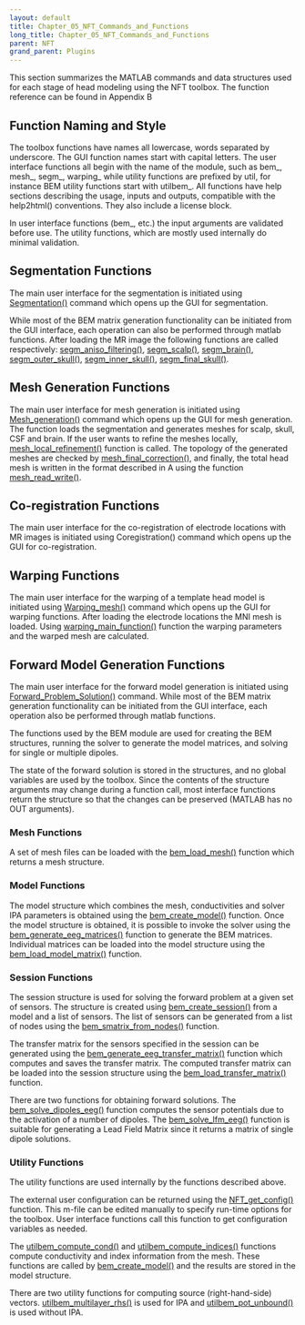 ```yaml
---
layout: default
title: Chapter_05_NFT_Commands_and_Functions
long_title: Chapter_05_NFT_Commands_and_Functions
parent: NFT
grand_parent: Plugins
---
```

This section summarizes the MATLAB commands and data structures used for
each stage of head modeling using the NFT toolbox. The function
reference can be found in Appendix B

Function Naming and Style
-------------------------

The toolbox functions have names all lowercase, words separated by
underscore. The GUI function names start with capital letters. The user
interface functions all begin with the name of the module, such as
bem_, mesh_, segm_, warping_ while utility functions are prefixed by
util, for instance BEM utility functions start with utilbem_. All
functions have help sections describing the usage, inputs and outputs,
compatible with the help2html() conventions. They also include a license
block.

In user interface functions (bem_, etc.) the input arguments are
validated before use. The utility functions, which are mostly used
internally do minimal validation.

Segmentation Functions
----------------------

The main user interface for the segmentation is initiated using
[Segmentation()](NFT_Appendix_B#Segmentation "wikilink") command which
opens up the GUI for segmentation.

While most of the BEM matrix generation functionality can be initiated
from the GUI interface, each operation can also be performed through
matlab functions. After loading the MR image the following functions are
called respectively:
[segm_aniso_filtering()](NFT_Appendix_B#segm_aniso_filtering "wikilink"),
[segm_scalp()](NFT_Appendix_B#segm_scalp "wikilink"),
[segm_brain()](NFT_Appendix_B#segm_brain "wikilink"),
[segm_outer_skull()](NFT_Appendix_B#segm_outer_skull "wikilink"),
[segm_inner_skull()](NFT_Appendix_B#segm_inner_skull "wikilink"),
[segm_final_skull()](NFT_Appendix_B#segm_final_skull "wikilink").

Mesh Generation Functions
-------------------------

The main user interface for mesh generation is initiated using
[Mesh_generation()](NFT_Appendix_B#Mesh_generation "wikilink") command
which opens up the GUI for mesh generation. The function loads the
segmentation and generates meshes for scalp, skull, CSF and brain. If
the user wants to refine the meshes locally,
[mesh_local_refinement()](NFT_Appendix_B#mesh_local_refinement "wikilink")
function is called. The topology of the generated meshes are checked by
[mesh_final_correction()](NFT_Appendix_B#mesh_final_correction "wikilink"),
and finally, the total head mesh is written in the format described in A
using the function
[mesh_read_write()](NFT_Appendix_B#mesh_read_write "wikilink").

Co-registration Functions
-------------------------

The main user interface for the co-registration of electrode locations
with MR images is initiated using Coregistration() command which opens
up the GUI for co-registration.

Warping Functions
-----------------

The main user interface for the warping of a template head model is
initiated using
[Warping_mesh()](NFT_Appendix_B#Warping_mesh "wikilink") command which
opens up the GUI for warping functions. After loading the electrode
locations the MNI mesh is loaded. Using
[warping_main_function()](NFT_Appendix_B#warping_main_function "wikilink")
function the warping parameters and the warped mesh are calculated.

Forward Model Generation Functions
----------------------------------

The main user interface for the forward model generation is initiated
using
[Forward_Problem_Solution()](NFT_Appendix_B#Forward_Problem_Solution "wikilink")
command. While most of the BEM matrix generation functionality can be
initiated from the GUI interface, each operation also be performed
through matlab functions.

The functions used by the BEM module are used for creating the BEM
structures, running the solver to generate the model matrices, and
solving for single or multiple dipoles.

The state of the forward solution is stored in the structures, and no
global variables are used by the toolbox. Since the contents of the
structure arguments may change during a function call, most interface
functions return the structure so that the changes can be preserved
(MATLAB has no OUT arguments).

### Mesh Functions

A set of mesh files can be loaded with the
[bem_load_mesh()](NFT_Appendix_B#bem_load_mesh "wikilink") function
which returns a mesh structure.

### Model Functions

The model structure which combines the mesh, conductivities and solver
IPA parameters is obtained using the
[bem_create_model()](NFT_Appendix_B#bem_create_model "wikilink")
function. Once the model structure is obtained, it is possible to invoke
the solver using the
[bem_generate_eeg_matrices()](NFT_Appendix_B#bem_generate_eeg_matrices "wikilink")
function to generate the BEM matrices. Individual matrices can be loaded
into the model structure using the
[bem_load_model_matrix()](NFT_Appendix_B#bem_load_model_matrix "wikilink")
function.

### Session Functions

The session structure is used for solving the forward problem at a given
set of sensors. The structure is created using
[bem_create_session()](NFT_Appendix_B#bem_create_session "wikilink")
from a model and a list of sensors. The list of sensors can be generated
from a list of nodes using the
[bem_smatrix_from_nodes()](NFT_Appendix_B#bem_smatrix_from_nodes "wikilink")
function.

The transfer matrix for the sensors specified in the session can be
generated using the
[bem_generate_eeg_transfer_matrix()](NFT_Appendix_B#bem_generate_eeg_transfer_matrix "wikilink")
function which computes and saves the transfer matrix. The computed
transfer matrix can be loaded into the session structure using the
[bem_load_transfer_matrix()](NFT_Appendix_B#bem_load_transfer_matrix "wikilink")
function.

There are two functions for obtaining forward solutions. The
[bem_solve_dipoles_eeg()](NFT_Appendix_B#bem_solve_dipoles_eeg "wikilink")
function computes the sensor potentials due to the activation of a
number of dipoles. The
[bem_solve_lfm_eeg()](NFT_Appendix_B#bem_solve_lfm_eeg "wikilink")
function is suitable for generating a Lead Field Matrix since it returns
a matrix of single dipole solutions.

### Utility Functions

The utility functions are used internally by the functions described
above.

The external user configuration can be returned using the
[NFT_get_config()](NFT_Appendix_B#NFT_get_config "wikilink") function.
This m-file can be edited manually to specify run-time options for the
toolbox. User interface functions call this function to get
configuration variables as needed.

The
[utilbem_compute_cond()](NFT_Appendix_B#utilbem_compute_cond "wikilink")
and
[utilbem_compute_indices()](NFT_Appendix_B#utilbem_compute_indices "wikilink")
functions compute conductivity and index information from the mesh.
These functions are called by
[bem_create_model()](NFT_Appendix_B#bem_create_model "wikilink") and
the results are stored in the model structure.

There are two utility functions for computing source (right-hand-side)
vectors.
[utilbem_multilayer_rhs()](NFT_Appendix_B#utilbem_multilayer_rhs "wikilink")
is used for IPA and
[utilbem_pot_unbound()](NFT_Appendix_B#utilbem_pot_unbound "wikilink")
is used without IPA.